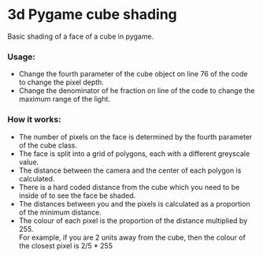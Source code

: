 # 3d Pygame cube shading
Basic shading of a face of a cube in pygame.
### Usage:
- Change the fourth parameter of the cube object on line 76 of the code to change the pixel depth.
- Change the denominator of he fraction on line of the code to change the maximum range of the light.
### How it works:
- The number of pixels on the face is determined by the fourth parameter of the cube class.
- The face is split into a grid of polygons, each with a different greyscale value.
- The distance between the camera and the center of each polygon is calculated.
- There is a hard coded distance from the cube which you need to be inside of to see the face be shaded.
- The distances between you and the pixels is calculated as a proportion of the minimum distance.
- The colour of each pixel is the proportion of the distance multiplied by 255.  
For example, if you are 2 units away from the cube, then the colour of the closest pixel is 2/5 * 255
